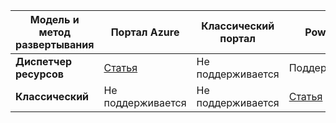 | **Модель и метод развертывания** | **Портал Azure** | **Классический портал** | **PowerShell** |
| --- | --- | --- | --- |
| **Диспетчер ресурсов** |[Статья](../articles/vpn-gateway/vpn-gateway-howto-multi-site-to-site-resource-manager-portal.md) |Не поддерживается |Поддерживаются |
| **Классический** |Не поддерживается |Не поддерживается |[Статья](../articles/vpn-gateway/vpn-gateway-multi-site.md) |

<!--HONumber=Oct16_HO2-->


